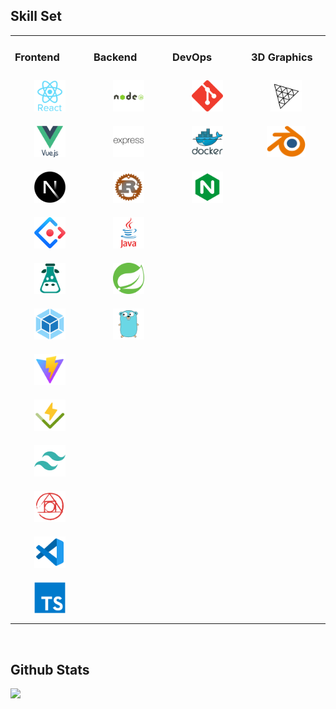 ## Skill Set
<table><tr><td valign="top" width="25%">

### Frontend  
<div align="center">  
<!-- framework -->
<a href="https://reactjs.org/" target="_blank"><img style="margin: 10px" src="./assets/icons/react-original-wordmark.svg" alt="React" height="50" /></a>  
<a href="https://vuejs.org/" target="_blank"><img style="margin: 10px" src="./assets/icons/vuejs-original-wordmark.svg" alt="Vue.js" height="50" /></a>  
<a href="https://nextjs.org/" target="_blank"><img style="margin: 10px" src="./assets/icons/nextjs.png" alt="NextJS" height="50" /></a>  
<!-- UI framework -->
<a href="https://ant.design/" target="_blank"><img style="margin: 10px" src="./assets/icons/antd.svg" alt="Ant Design" height="50" /></a>
<!-- i18next -->
<a href="https://www.i18next.com/" target="_blank"><img style="margin: 10px" src="./assets/icons/i18n.png" alt="i18next" height="50" /></a>
<!-- bundler -->
<a href="https://webpack.js.org/" target="_blank"><img style="margin: 10px" src="./assets/icons/webpack-original.svg" alt="Webpack" height="50" /></a>
<a href="https://vitejs.dev/" target="_blank"><img style="margin: 10px" src="./assets/icons/vite.svg" alt="Vite" height="50" /></a>
<!-- test -->
<a href="https://vitest.dev/" target="_blank"><img style="margin: 10px" src="./assets/icons/vitest.svg" alt="Vitest" height="50" /></a>
<!-- css framework -->
<a href="https://tailwindcss.com/" target="_blank"><img style="margin: 10px" src="./assets/icons/tailwindcss.svg" alt="Tailwind CSS" height="50" /></a>
<a href="https://postcss.org/" target="_blank"><img style="margin: 10px" src="./assets/icons/postcss.svg" alt="PostCSS" height="50" /></a>
<!-- vscode -->
<a href="https://code.visualstudio.com/" target="_blank"><img style="margin: 10px" src="./assets/icons/vscode.svg" alt="VS Code" height="50" /></a>
<!-- basic -->
<a href="https://www.typescriptlang.org/" target="_blank"><img style="margin: 10px" src="./assets/icons/typescript-original.svg" alt="TypeScript" height="50" /></a>  
</div>

</td><td valign="top" width="25%">


### Backend  
<div align="center">  
<!-- js -->
<a href="https://nodejs.org/" target="_blank"><img style="margin: 10px" src="./assets/icons/nodejs-original-wordmark.svg" alt="Node.js" height="50" /></a>  
<a href="https://expressjs.com/" target="_blank"><img style="margin: 10px" src="./assets/icons/express-original-wordmark.svg" alt="Express.js" height="50" /></a> 
<!-- rust -->
<a href="https://www.rust-lang.org/" target="_blank"><img style="margin: 10px" src="./assets/icons/rust.svg" alt="Rust" height="50" /></a>  
<!-- java -->
<a href="https://www.java.com/" target="_blank"><img style="margin: 10px" src="./assets/icons/java-original-wordmark.svg" alt="Java" height="50" /></a>  
<a href="https://docs.spring.io/spring-framework/docs/3.0.x/reference/expressions.html#:~:text=The%20Spring%20Expression%20Language%20(SpEL,and%20basic%20string%20templating%20functionality." target="_blank"><img style="margin: 10px" src="./assets/icons/springio-icon.svg" alt="Spring" height="50" /></a>  
<!-- go -->
<a href="https://go.dev/" target="_blank"><img style="margin: 10px" src="./assets/icons/go.svg" alt="Golang" height="50" /></a>
</div>

</td><td valign="top" width="25%">


### DevOps  
<div align="center">  
<!-- git -->
<a href="https://github.com/" target="_blank"><img style="margin: 10px" src="./assets/icons/git-scm-icon.svg" alt="Git" height="50" /></a>  
<!-- docker -->
<a href="https://www.docker.com/" target="_blank"><img style="margin: 10px" src="./assets/icons/docker-original-wordmark.svg" alt="Docker" height="50" /></a> 
<!-- nginx -->
<a href="https://nginx.org/" target="_blank"><img style="margin: 10px" src="./assets/icons/nginx.svg" alt="Nginx" height="50" /></a>
</div>

</td><td valign="top" width="25%">

### 3D Graphics

<div align="center">
<!-- Threejs -->
<a href="https://threejs.org/" target="_blank"><img style="margin: 10px" src="./assets/icons/threejs.png" alt="Three.js" height="50" /></a>
<!-- blender -->
<a href="https://www.blender.org/" target="_blank"><img style="margin: 10px" src="./assets/icons/blender.png" alt="Blender" height="50" /></a>
</div>
</td></tr></table>
<br/>

## Github Stats  
<div align="left"><img src="https://github-readme-stats.vercel.app/api?username=hemengke1997&show_icons=true&count_private=true&hide_border=true&theme=dark" align="left" /></div>  

<br/> 
